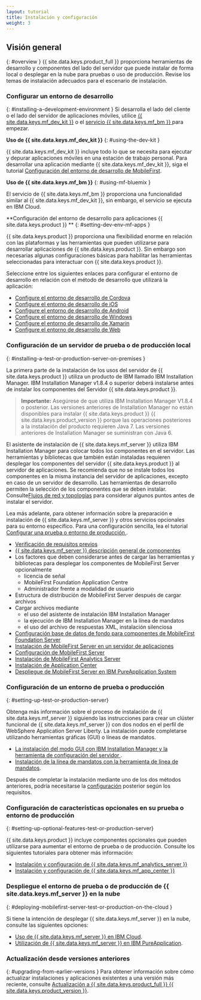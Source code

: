 ```yaml
---
layout: tutorial
title: Instalación y configuración
weight: 3
---
```

<!-- NLS_CHARSET=UTF-8 -->
## Visión general
{: #overview }
{{ site.data.keys.product_full }} proporciona herramientas de desarrollo y componentes del lado del servidor que puede instalar de forma local o desplegar en la nube para pruebas o uso de producción. Revise los temas de instalación adecuados para el escenario de instalación.

### Configurar un entorno de desarrollo
{: #installing-a-development-environment }
Si desarrolla el lado del cliente o el lado del servidor de aplicaciones móviles, utilice [{{ site.data.keys.mf_dev_kit }}](development/mobilefirst/) o el [servicio {{ site.data.keys.mf_bm }} ](../ibmcloud/using-mobile-foundation) para empezar. 

**Uso de {{ site.data.keys.mf_dev_kit }}**
{: #using-the-dev-kit }

{{ site.data.keys.mf_dev_kit }} incluye todo lo que se necesita para ejecutar y depurar aplicaciones móviles en una estación de trabajo personal. Para desarrollar una aplicación mediante {{ site.data.keys.mf_dev_kit }}, siga el tutorial  [Configuración del entorno de desarrollo de MobileFirst](development/mobilefirst).

**Uso de {{ site.data.keys.mf_bm }}**
{: #using-mf-bluemix }

El servicio de {{ site.data.keys.mf_bm }} proporciona una funcionalidad similar al  {{ site.data.keys.mf_dev_kit }}, sin embargo, el servicio se ejecuta en IBM Cloud.

**Configuración del entorno de desarrollo para aplicaciones  {{ site.data.keys.product }} **
{: #setting-dev-env-mf-apps }

{{ site.data.keys.product }} proporciona una flexibilidad enorme en relación con las plataformas y las herramientas que pueden utilizarse para desarrollar aplicaciones de  {{ site.data.keys.product }}. Sin embargo son necesarias algunas configuraciones básicas para habilitar las herramientas seleccionadas para
interactuar con  {{ site.data.keys.product }}.  

Seleccione entre los siguientes enlaces para configurar el entorno de desarrollo en relación con el método de desarrollo que utilizará la aplicación:

* [Configure el entorno de desarrollo de Cordova](development/cordova)
* [Configure el entorno de desarrollo de iOS](development/ios)
* [Configure el entorno de desarrollo de Android](development/android)
* [Configure el entorno de desarrollo de Windows](development/windows)
* [Configure el entorno de desarrollo de Xamarin](development/xamarin)
* [Configure el entorno de desarrollo de Web](development/web)

### Configuración de un servidor de prueba o de producción local
{: #installing-a-test-or-production-server-on-premises }

La primera parte de la instalación de los usos del servidor de {{ site.data.keys.product }} utiliza un producto de IBM llamado IBM Installation Manager. IBM Installation Manager v1.8.4 o superior deberá instalarse antes de instalar los componentes del Servidor {{ site.data.keys.product }}.

> **Importante:** Asegúrese de que utiliza IBM Installation Manager V1.8.4 o posterior. Las versiones anteriores de Installation Manager no están disponibles para instalar {{ site.data.keys.product }} {{ site.data.keys.product_version }} porque las operaciones posteriores a la instalación del producto requieren Java 7. Las versiones anteriores de Installation Manager se suministran con Java 6.

El asistente de instalación de {{ site.data.keys.mf_server }} utiliza IBM Installation Manager para colocar todos los componentes en el servidor.  Las herramientas y bibliotecas que también están instaladas requieren desplegar los componentes del servidor {{ site.data.keys.product }}
al servidor de aplicaciones.  Se recomienda que no se instale todos los componentes en la misma instancia del servidor de aplicaciones, excepto en caso de un servidor de desarrollo. Las herramientas de desarrollo permiten la selección de los componentes que se deben instalar.  Consulte[Flujos de red y topologías](production/prod-env/topologies) para considerar algunos puntos antes de instalar el servidor.

Lea más adelante, para obtener información sobre la preparación e instalación de {{ site.data.keys.mf_server }} y otros servicios opcionales para su entorno específico. Para una configuración sencilla, lea el tutorial [Configurar una prueba o entorno de producción ](production).

* [Verificación de requisitos previos](production/prod-env/prereqs)
* [{{ site.data.keys.mf_server }} descripción general de componentes ](production/prod-env/topologies)
* Los factores que deben considerarse antes de cargar las herramientas y bibliotecas para desplegar los componentes de MobileFirst Server opcionalmente
  * licencia de señal
  * MobileFirst Foundation Application Centre
  * Administrador frente a modalidad de usuario
* Estructura de distribución de MobileFirst Server después de cargar archivos
* Cargar archivos mediante
  * el uso del asistente de instalación IBM Installation Manager
  * la ejecución de IBM Installation Manager en la línea de mandatos
  * el uso del archivo de respuestas XML, instalación silenciosa
* [Configuración base de datos de fondo para componentes de MobileFirst Foundation Server ](production/prod-env/databases)
* [Instalación de MobileFirst Server en un servidor de aplicaciones](production/prod-env/appserver)
* [Configuración de MobileFirst Server](production/server-configuration)
* [Instalación de MobileFirst Analytics Server](production/analytics/installation)
* [Instalación de Application Center](production/appcenter)
* [Despliegue de MobileFirst Server en IBM PureApplication System](production/pure-application)

### Configuración de un entorno de prueba o producción
{: #setting-up-test-or-production-server}

Obtenga más información sobre el proceso de instalación de {{ site.data.keys.mf_server }} siguiendo las instrucciones para crear un clúster funcional de {{ site.data.keys.mf_server }} con dos nodos en el perfil de WebSphere Application Server Liberty. La instalación puede completarse utilizando herramientas gráficas (GUI) o líneas de mandatos.

* [La instalación del modo GUI con IBM Installation Manager y la herramienta de configuración del servidor ](production/simple-install/graphical-mode).
* [Instalación de la línea de mandatos con la herramienta de línea de mandatos](production/simple-install/command-line).

Después de completar la instalación mediante uno de los dos métodos anteriores, podría necesitarse la [configuración](production/server-configuration) posterior según los requisitos.

### Configuración de características opcionales en su prueba o entorno de producción
{: #setting-up-optional-features-test-or-production-server}

{{ site.data.keys.product }} incluye componentes opcionales que pueden utilizarse para aumentar el entorno de prueba o de producción.  Consulte los siguientes tutoriales para obtener más información:

* [Instalación y configuración de  {{ site.data.keys.mf_analytics_server }}](production/analytics/installation/)
* [Instalación y configuración de {{ site.data.keys.mf_app_center }}](production/appcenter)

### Despliegue el entorno de prueba o de producción de {{ site.data.keys.mf_server }} en la nube
{: #deploying-mobilefirst-server-test-or-production-on-the-cloud }

Si tiene la intención de desplegar {{ site.data.keys.mf_server }} en la nube, consulte las siguientes opciones:

* [Uso de {{ site.data.keys.mf_server }} en IBM Cloud](../bluemix).
* [Utilización de {{ site.data.keys.mf_server }} en IBM PureApplication](production/pure-application).

### Actualización desde versiones anteriores
{: #upgrading-from-earlier-versions }
Para obtener información sobre cómo actualizar instalaciones y aplicaciones existentes a una versión más reciente, consulte [Actualización a {{ site.data.keys.product_full }} {{ site.data.keys.product_version }}](../all-tutorials/#upgrading_to_current_version).
